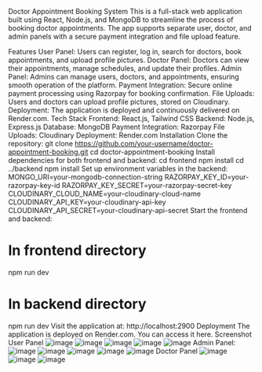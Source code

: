 Doctor Appointment Booking System
This is a full-stack web application built using React, Node.js, and MongoDB to streamline the process of booking doctor appointments. The app supports separate user, doctor, and admin panels with a secure payment integration and file upload feature.

Features
User Panel: Users can register, log in, search for doctors, book appointments, and upload profile pictures.
Doctor Panel: Doctors can view their appointments, manage schedules, and update their profiles.
Admin Panel: Admins can manage users, doctors, and appointments, ensuring smooth operation of the platform.
Payment Integration: Secure online payment processing using Razorpay for booking confirmation.
File Uploads: Users and doctors can upload profile pictures, stored on Cloudinary.
Deployment: The application is deployed and continuously delivered on Render.com.
Tech Stack
Frontend: React.js, Tailwind CSS
Backend: Node.js, Express.js
Database: MongoDB
Payment Integration: Razorpay
File Uploads: Cloudinary
Deployment: Render.com
Installation
Clone the repository:
git clone https://github.com/your-username/doctor-appointment-booking.git
cd doctor-appointment-booking
Install dependencies for both frontend and backend:
cd frontend
npm install
cd ../backend
npm install
Set up environment variables in the backend:
MONGO_URI=your-mongodb-connection-string
RAZORPAY_KEY_ID=your-razorpay-key-id
RAZORPAY_KEY_SECRET=your-razorpay-secret-key
CLOUDINARY_CLOUD_NAME=your-cloudinary-cloud-name
CLOUDINARY_API_KEY=your-cloudinary-api-key
CLOUDINARY_API_SECRET=your-cloudinary-api-secret
Start the frontend and backend:
# In frontend directory
npm run dev

# In backend directory
npm run dev
Visit the application at:
http://localhost:2900
Deployment
The application is deployed on Render.com. You can access it here.
Screenshot
User Panel
![image](https://github.com/user-attachments/assets/65680095-7c3c-40b8-9eae-e44fb67c9296)
![image](https://github.com/user-attachments/assets/58c0d9cc-746a-425f-8049-2edc346275d4)
![image](https://github.com/user-attachments/assets/3a14539b-7853-4cf5-aea9-106eda3fd652)
![image](https://github.com/user-attachments/assets/28ba3067-6ea9-463b-9caf-5d9f46c40565)
![image](https://github.com/user-attachments/assets/04795411-2d43-489b-9500-8130d7cd5a4e)
Admin Panel:
![image](https://github.com/user-attachments/assets/45206e9c-6ca9-4d07-acf1-a84c495dc17b)
![image](https://github.com/user-attachments/assets/466cf75c-626e-492e-b5b1-02a60fb0924a)
![image](https://github.com/user-attachments/assets/08ac4627-835d-48f0-ae91-e053927a5757)
![image](https://github.com/user-attachments/assets/3b649b09-b2ef-4d73-b906-763ae24afae1)
![image](https://github.com/user-attachments/assets/0bf1d40a-b051-46e1-8c11-fd7f10cf8d75)
Doctor Panel
![image](https://github.com/user-attachments/assets/97e85a10-ef9b-416d-bf64-57acacfd4894)
![image](https://github.com/user-attachments/assets/a82b0f39-cfa9-4e2c-92a8-126b722155f9)
![image](https://github.com/user-attachments/assets/b8994596-027e-4ff8-b261-6455286377ce)











